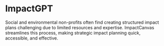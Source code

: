 # ImpactGPT
Social and environmental non-profits often find creating structured impact plans challenging due to limited resources and expertise. ImpactCanvas streamlines this process, making strategic impact planning quick, accessible, and effective.
